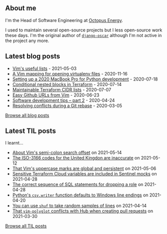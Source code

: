 ## About me
I'm the Head of Software Engineering at [Octopus Energy](https://octopus.energy/).

I used to maintain several open-source projects but I less open-source work these days. I'm the original author of [`django-oscar`](https://github.com/django-oscar/django-oscar) although I'm not active in the project any more. 
## Latest blog posts
- [Vim's useful lists](https://codeinthehole.com/tips/vim-lists/) - 2021-05-03
- [A Vim mapping for opening virtualenv files](https://codeinthehole.com/tips/a-vim-mapping-for-opening-virtualenv-files/) - 2020-11-16
- [Setting up a 2020 MacBook Pro for Python development](https://codeinthehole.com/guides/settings-up-a-2020-macbook-for-python-development/) - 2020-07-18
- [Conditional nested blocks in Terraform](https://codeinthehole.com/tips/conditional-nested-blocks-in-terraform/) - 2020-07-14
- [Maintainable Terraform CIDR lists](https://codeinthehole.com/tips/terraform-cidrs/) - 2020-07-07
- [Easy Github URLs from Vim](https://codeinthehole.com/tips/easy-github-urls-from-vim/) - 2020-06-23
- [Software development tips – part 2](https://codeinthehole.com/tips/software-development-tips-part2/) - 2020-04-24
- [Resolving conflicts during a Git rebase](https://codeinthehole.com/guides/resolving-conflicts-during-a-git-rebase/) - 2020-03-05

[Browse all blog posts](https://codeinthehole.com/writing/)
## Latest TIL posts
I learnt...
- [About Vim's semi-colon search offset](https://til.codeinthehole.com/posts/about-vims-semicolon-search-offset/) on 2021-05-14
- [The ISO-3166 codes for the United Kingdon are inaccurate](https://til.codeinthehole.com/posts/the-iso3166-codes-for-the-united-kingdon-are-inaccurate/) on 2021-05-12
- [That Vim's uppercase marks are global and persistent](https://til.codeinthehole.com/posts/that-vims-uppercase-marks-are-global-and-persistent/) on 2021-05-06
- [Sensitive Terraform Cloud variables are included in Sentinel mocks](https://til.codeinthehole.com/posts/sensitive-terraform-cloud-variables-are-included-in-sentinel-mocks/) on 2021-04-28
- [The correct sequence of SQL statements for dropping a role](https://til.codeinthehole.com/posts/the-correct-sequence-of-sql-statements-for-dropping-a-role/) on 2021-04-28
- [Python's `csv.writer` function defaults to Windows line endings](https://til.codeinthehole.com/posts/pythons-csvwriter-function-defaults-to-windows-line-endings/) on 2021-04-20
- [You can use `shuf` to take random samples of lines](https://til.codeinthehole.com/posts/you-can-shuf-to-take-random-samples-of-lines/) on 2021-04-14
- [That `vim-polyglot` conflicts with Hub when creating pull requests](https://til.codeinthehole.com/posts/that-vimpolyglot-conflicts-with-hub-when-creating-pull-requests/) on 2021-03-30

[Browse all TIL posts](https://til.codeinthehole.com)
